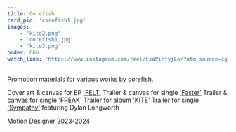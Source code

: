 ```yaml
---
title: Corefish
card_pic: 'corefish1.jpg'
images:
    - 'kite2.png'
    - 'corefish1.jpg'
    - 'kite3.png'
order: 666
watch_link: 'https://www.instagram.com/reel/CxWPihfyjLo/?utm_source=ig_web_copy_link'
---
```


Promotion materials for various works by corefish.

Cover art & canvas for EP <a href="https://www.instagram.com/p/C-dc4SmSxKb/">'FELT'</a>
Trailer & canvas  for single <a href="https://x.com/corefishcore/status/1777438705848066111">'Faster'</a>
Trailer & canvas for single <a href="https://x.com/corefishcore/status/1756407992852107646">'FREAK'</a>
Trailer for album <a href="https://x.com/corefishcore/status/1703878186906550664">'KITE'</a>
Trailer for single <a href="https://www.instagram.com/reel/CtHqDemx0K6/">'Sympathy'</a> featuring Dylan Longworth

Motion Designer 2023-2024

